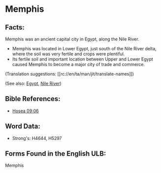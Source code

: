 # Memphis

## Facts:

Memphis was an ancient capital city in Egypt, along the Nile River.

* Memphis was located in Lower Egypt, just south of the Nile River delta, where the soil was very fertile and crops were plentiful.
* Its fertile soil and important location between Upper and Lower Egypt caused Memphis to become a major city of trade and commerce.

(Translation suggestions: [[rc://en/ta/man/jit/translate-names]])

(See also: [Egypt](../names/egypt.md), [Nile River](../names/nileriver.md))

## Bible References:

* [Hosea 09:06](rc://en/tn/help/hos/09/06)

## Word Data:

* Strong's: H4644, H5297

## Forms Found in the English ULB:

Memphis
